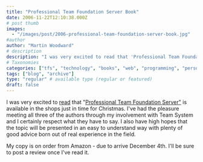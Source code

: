 ```yaml
---
title: "Professional Team Foundation Server Book"
date: 2006-11-22T12:10:38.000Z
# post thumb
images:
  - "/images/post/2006-professional-team-foundation-server-book.jpg"
#author
author: "Martin Woodward"
# description
description: "I was very excited to read that 'Professional Team Foundation Server' is available in the shops just in time for Christmas."
# Taxonomies
categories: ["tfs", "technology", "books", "web", "programming", "personal"]
tags: ["blog", "archive"]
type: "regular" # available type (regular or featured)
draft: false
---
```

[](http://www.amazon.co.uk/gp/product/0471919306?ie=UTF8&tag=woodwardwebcom&linkCode=as2&camp=1634&creative=6738&creativeASIN=0471919306)I was very excited to [read](http://teamsystemrocks.com/blogs/mickey_gousset/archive/2006/11/21/1226.aspx) that "[Professional Team Foundation Server"](http://www.amazon.co.uk/gp/product/0471919306?ie=UTF8&tag=woodwardwebcom&linkCode=as2&camp=1634&creative=6738&creativeASIN=0471919306) is available in the shops just in time for Christmas.  I've had the pleasure meeting all three of the authors through my involvement with Team System and I certainly respect what they have to say.  I also have high hopes that the topic will be presented in an easy to understand way with plenty of good advice born out of real experience in the field. 

My copy is on order from Amazon - due to arrive December 4th.  I'll be sure to post a review once I've read it.